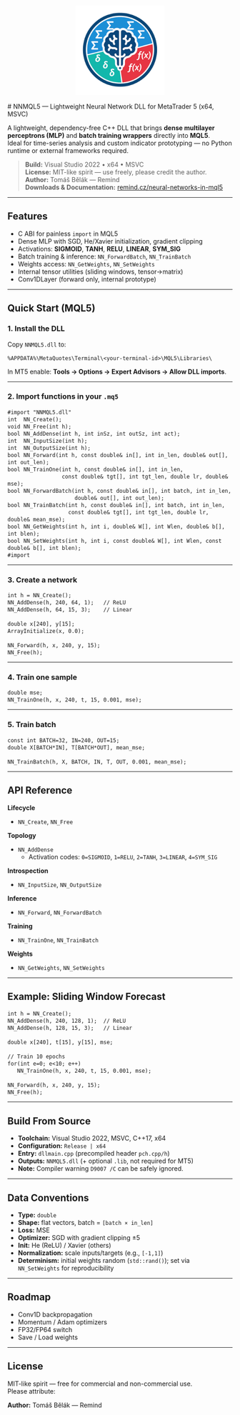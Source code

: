 <p align="center">
  <img src="Logo.png" alt="NNMQL5 Logo" width="200"/>
</p>
# NNMQL5 — Lightweight Neural Network DLL for MetaTrader 5 (x64, MSVC)

A lightweight, dependency-free C++ DLL that brings **dense multilayer perceptrons (MLP)** and **batch training wrappers** directly into **MQL5**.  
Ideal for time-series analysis and custom indicator prototyping — no Python runtime or external frameworks required.

> **Build:** Visual Studio 2022 • x64 • MSVC  
> **License:** MIT-like spirit — use freely, please credit the author.  
> **Author:** Tomáš Bělák — Remind  
> **Downloads & Documentation:** [remind.cz/neural-networks-in-mql5](https://remind.cz/neural-networks-in-mql5/)

---

## Features
- C ABI for painless `import` in MQL5
- Dense MLP with SGD, He/Xavier initialization, gradient clipping
- Activations: **SIGMOID**, **TANH**, **RELU**, **LINEAR**, **SYM_SIG**
- Batch training & inference: `NN_ForwardBatch`, `NN_TrainBatch`
- Weights access: `NN_GetWeights`, `NN_SetWeights`
- Internal tensor utilities (sliding windows, tensor→matrix)
- Conv1DLayer (forward only, internal prototype)

---

## Quick Start (MQL5)

### 1. Install the DLL
Copy `NNMQL5.dll` to:
```
%APPDATA%\MetaQuotes\Terminal\<your-terminal-id>\MQL5\Libraries\
```
In MT5 enable: **Tools → Options → Expert Advisors → Allow DLL imports**.

---

### 2. Import functions in your `.mq5`
```mql5
#import "NNMQL5.dll"
int  NN_Create();
void NN_Free(int h);
bool NN_AddDense(int h, int inSz, int outSz, int act);
int  NN_InputSize(int h);
int  NN_OutputSize(int h);
bool NN_Forward(int h, const double& in[], int in_len, double& out[], int out_len);
bool NN_TrainOne(int h, const double& in[], int in_len,
                 const double& tgt[], int tgt_len, double lr, double& mse);
bool NN_ForwardBatch(int h, const double& in[], int batch, int in_len,
                     double& out[], int out_len);
bool NN_TrainBatch(int h, const double& in[], int batch, int in_len,
                   const double& tgt[], int tgt_len, double lr, double& mean_mse);
bool NN_GetWeights(int h, int i, double& W[], int Wlen, double& b[], int blen);
bool NN_SetWeights(int h, int i, const double& W[], int Wlen, const double& b[], int blen);
#import
```

---

### 3. Create a network
```mql5
int h = NN_Create();
NN_AddDense(h, 240, 64, 1);   // ReLU
NN_AddDense(h, 64, 15, 3);    // Linear

double x[240], y[15]; 
ArrayInitialize(x, 0.0);

NN_Forward(h, x, 240, y, 15);
NN_Free(h);
```

---

### 4. Train one sample
```mql5
double mse;
NN_TrainOne(h, x, 240, t, 15, 0.001, mse);
```

---

### 5. Train batch
```mql5
const int BATCH=32, IN=240, OUT=15;
double X[BATCH*IN], T[BATCH*OUT], mean_mse;

NN_TrainBatch(h, X, BATCH, IN, T, OUT, 0.001, mean_mse);
```

---

## API Reference

**Lifecycle**
- `NN_Create`, `NN_Free`

**Topology**
- `NN_AddDense`  
  - Activation codes: `0=SIGMOID`, `1=RELU`, `2=TANH`, `3=LINEAR`, `4=SYM_SIG`

**Introspection**
- `NN_InputSize`, `NN_OutputSize`

**Inference**
- `NN_Forward`, `NN_ForwardBatch`

**Training**
- `NN_TrainOne`, `NN_TrainBatch`

**Weights**
- `NN_GetWeights`, `NN_SetWeights`

---

## Example: Sliding Window Forecast
```mql5
int h = NN_Create();
NN_AddDense(h, 240, 128, 1);  // ReLU
NN_AddDense(h, 128, 15, 3);   // Linear

double x[240], t[15], y[15], mse;

// Train 10 epochs
for(int e=0; e<10; e++)
   NN_TrainOne(h, x, 240, t, 15, 0.001, mse);

NN_Forward(h, x, 240, y, 15);
NN_Free(h);
```

---

## Build From Source
- **Toolchain:** Visual Studio 2022, MSVC, C++17, x64  
- **Configuration:** `Release | x64`  
- **Entry:** `dllmain.cpp` (precompiled header `pch.cpp/h`)  
- **Outputs:** `NNMQL5.dll` (+ optional `.lib`, not required for MT5)  
- **Note:** Compiler warning `D9007 /C` can be safely ignored.

---

## Data Conventions
- **Type:** `double`  
- **Shape:** flat vectors, batch = `[batch × in_len]`  
- **Loss:** MSE  
- **Optimizer:** SGD with gradient clipping ±5  
- **Init:** He (ReLU) / Xavier (others)  
- **Normalization:** scale inputs/targets (e.g., `[-1,1]`)  
- **Determinism:** initial weights random (`std::rand()`); set via `NN_SetWeights` for reproducibility  

---

## Roadmap
- Conv1D backpropagation  
- Momentum / Adam optimizers  
- FP32/FP64 switch  
- Save / Load weights  

---

## License
MIT-like spirit — free for commercial and non-commercial use.  
Please attribute:

**Author:** Tomáš Bělák — Remind
